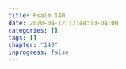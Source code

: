 ```yaml
---
title: Psalm 140
date: 2020-04-12T12:44:10-04:00
categories: []
tags: []
chapter: "140"
inprogress: false
---
```


